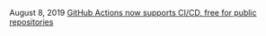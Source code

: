 

August 8, 2019 [GitHub Actions now supports CI/CD, free for public repositories](https://github.blog/2019-08-08-github-actions-now-supports-ci-cd/)
